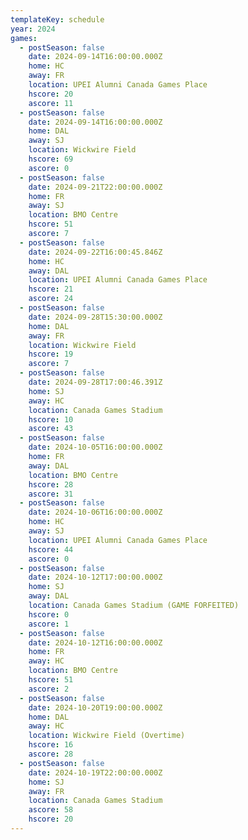 ```yaml
---
templateKey: schedule
year: 2024
games:
  - postSeason: false
    date: 2024-09-14T16:00:00.000Z
    home: HC
    away: FR
    location: UPEI Alumni Canada Games Place
    hscore: 20
    ascore: 11
  - postSeason: false
    date: 2024-09-14T16:00:00.000Z
    home: DAL
    away: SJ
    location: Wickwire Field
    hscore: 69
    ascore: 0
  - postSeason: false
    date: 2024-09-21T22:00:00.000Z
    home: FR
    away: SJ
    location: BMO Centre
    hscore: 51
    ascore: 7
  - postSeason: false
    date: 2024-09-22T16:00:45.846Z
    home: HC
    away: DAL
    location: UPEI Alumni Canada Games Place
    hscore: 21
    ascore: 24
  - postSeason: false
    date: 2024-09-28T15:30:00.000Z
    home: DAL
    away: FR
    location: Wickwire Field
    hscore: 19
    ascore: 7
  - postSeason: false
    date: 2024-09-28T17:00:46.391Z
    home: SJ
    away: HC
    location: Canada Games Stadium
    hscore: 10
    ascore: 43
  - postSeason: false
    date: 2024-10-05T16:00:00.000Z
    home: FR
    away: DAL
    location: BMO Centre
    hscore: 28
    ascore: 31
  - postSeason: false
    date: 2024-10-06T16:00:00.000Z
    home: HC
    away: SJ
    location: UPEI Alumni Canada Games Place
    hscore: 44
    ascore: 0
  - postSeason: false
    date: 2024-10-12T17:00:00.000Z
    home: SJ
    away: DAL
    location: Canada Games Stadium (GAME FORFEITED)
    hscore: 0
    ascore: 1
  - postSeason: false
    date: 2024-10-12T16:00:00.000Z
    home: FR
    away: HC
    location: BMO Centre
    hscore: 51
    ascore: 2
  - postSeason: false
    date: 2024-10-20T19:00:00.000Z
    home: DAL
    away: HC
    location: Wickwire Field (Overtime)
    hscore: 16
    ascore: 28
  - postSeason: false
    date: 2024-10-19T22:00:00.000Z
    home: SJ
    away: FR
    location: Canada Games Stadium
    ascore: 58
    hscore: 20
---
```

